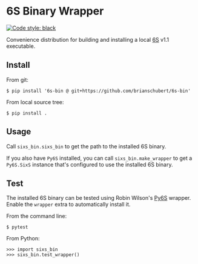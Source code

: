 # 6S Binary Wrapper

[![Code style: black](https://img.shields.io/badge/code%20style-black-black.svg)](https://github.com/psf/black)


Convenience distribution for building and installing a local [6S](https://salsa.umd.edu/6spage.html) v1.1 executable.

## Install

From git:
```
$ pip install '6s-bin @ git+https://github.com/brianschubert/6s-bin'
```

From local source tree:
```shell
$ pip install .
```

## Usage

Call `sixs_bin.sixs_bin` to get the path to the installed 6S binary.

If you also have `Py6S` installed, you can call `sixs_bin.make_wrapper` to get a `Py6S.SixS` instance that's configured to use the installed 6S binary.


## Test

The installed 6S binary can be tested using Robin Wilson's [Py6S](https://www.py6s.rtwilson.com/) wrapper. Enable the `wrapper` extra to automatically install it.

From the command line:
```shell
$ pytest
```

From Python:
```pycon
>>> import sixs_bin
>>> sixs_bin.test_wrapper()
```
